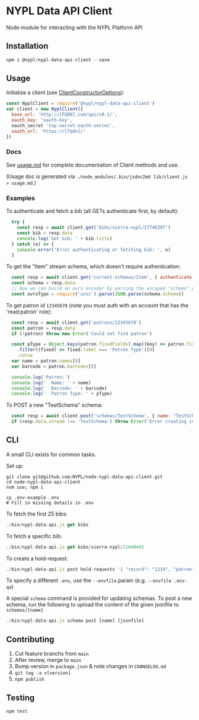 # NYPL Data API Client

Node module for interacting with the NYPL Platform API

## Installation

```js
npm i @nypl/nypl-data-api-client --save
```

## Usage

Initialize a client (see [ClientConstructorOptions](/usage.md#ClientConstructorOptions)):

```js
const NyplClient = require('@nypl/nypl-data-api-client')
var client = new NyplClient({ 
  base_url: 'http://[FQDN].com/api/v0.1/',
  oauth_key: 'oauth-key',
  oauth_secret 'top-secret-oauth-secret',
  oauth_url: 'https://[fqdn]/'
})
```

### Docs

See [usage.md](usage.md) for complete documentation of Client methods and use.

(Usage doc is generated via `./node_modules/.bin/jsdoc2md lib/client.js > usage.md`.)

### Examples

To authenticate and fetch a bib (all GETs authenticate first, by default):

```js
  try {
    const resp = await client.get('bibs/sierra-nypl/17746307')
    const bib = resp.data
    console.log('Got bib: ' + bib.title)
  } catch (e) => {
    console.error('Error authenticating or fetching bib: ', e)
  }
```

To get the "Item" stream schema, which doesn't require authentication:
```js
  const resp = await client.get('current-schemas/Item', { authenticate: false })
  const schema = resp.data
  // Now we can build an avro encoder by parsing the escaped "schema" prop:
  const avroType = require('avsc').parse(JSON.parse(schema.schema))
```

To get patron id `12345678` (note you must auth with an account that has the 'read:patron' role):
```js
  const resp = await client.get('patrons/12345678')
  const patron = resp.data
  if (!patron) throw new Error('Could not find patron')

  const pType = Object.keys(patron.fixedFields).map((key) => patron.fixedFields[key])
    .filter((fixed) => fixed.label === 'Patron Type')[0]
    .value
  var name = patron.names[0]
  var barcode = patron.barCodes[0]

  console.log('Patron:')
  console.log('  Name: ' + name)
  console.log('  Barcode: ' + barcode)
  console.log('  Patron Type: ' + pType)
```

To POST a new "TestSchema" schema:
```js
  const resp = await client.post('schemas/TestSchema', { name: "TestSchema", type: "record", fields: [ ... ] })
  if (resp.data.stream !== 'TestSchema') throw Error('Error creating schema...')
```

## CLI

A small CLI exists for common tasks.

Set up:

```
git clone git@github.com:NYPL/node-nypl-data-api-client.git
cd node-nypl-data-api-client
nvm use; npm i

cp .env-example .env
# Fill in missing details in .env
```

To fetch the first 25 bibs:

```js
./bin/nypl-data-api.js get bibs
```

To fetch a specific bib:

```js
./bin/nypl-data-api.js get bibs/sierra-nypl/11040445
```

To create a hold-request:

```js
./bin/nypl-data-api.js post hold-requests '{ "record": "1234", "patron": ... }'
```

To specify a different `.env`, use the `--envfile` param (e.g. `--envfile .env-qa`)

A special `schema` command is provided for updating schemas. To post a new schema, run the following to upload the content of the given jsonfile to `schemas/[name]`

```js
./bin/nypl-data-api.js schema post [name] [jsonfile]
```

## Contributing

1. Cut feature branchs from `main`
2. After review, merge to `main`
3. Bump version in `package.json` & note changes in `CHANGELOG.md`
4. `git tag -a v[version]`
5. `npm publish`

## Testing

```js
npm test
```
